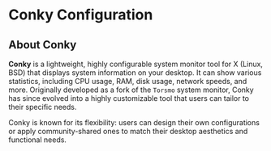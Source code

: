 # Conky Configuration

## About Conky

**Conky** is a lightweight, highly configurable system monitor tool for X (Linux, BSD) that displays system information on your desktop. It can show various statistics, including CPU usage, RAM, disk usage, network speeds, and more. Originally developed as a fork of the `Torsmo` system monitor, Conky has since evolved into a highly customizable tool that users can tailor to their specific needs.

Conky is known for its flexibility: users can design their own configurations or apply community-shared ones to match their desktop aesthetics and functional needs.

